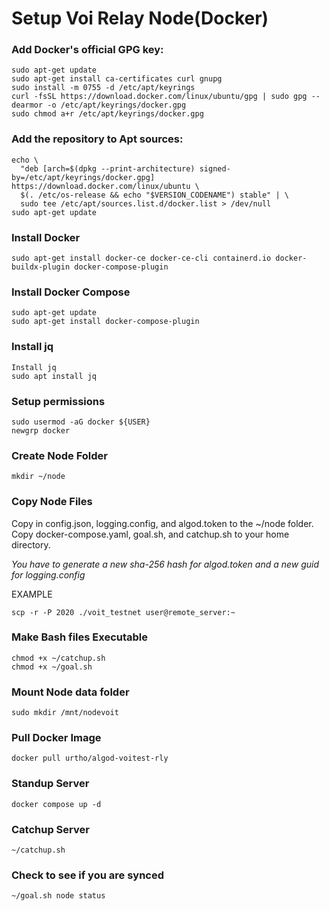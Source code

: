 # Setup Voi Relay Node(Docker)
### Add Docker's official GPG key:
```
sudo apt-get update
sudo apt-get install ca-certificates curl gnupg
sudo install -m 0755 -d /etc/apt/keyrings
curl -fsSL https://download.docker.com/linux/ubuntu/gpg | sudo gpg --dearmor -o /etc/apt/keyrings/docker.gpg
sudo chmod a+r /etc/apt/keyrings/docker.gpg
```
### Add the repository to Apt sources:
```
echo \
  "deb [arch=$(dpkg --print-architecture) signed-by=/etc/apt/keyrings/docker.gpg] https://download.docker.com/linux/ubuntu \
  $(. /etc/os-release && echo "$VERSION_CODENAME") stable" | \
  sudo tee /etc/apt/sources.list.d/docker.list > /dev/null
sudo apt-get update
```
### Install Docker
```
sudo apt-get install docker-ce docker-ce-cli containerd.io docker-buildx-plugin docker-compose-plugin
```
### Install Docker Compose
```
sudo apt-get update
sudo apt-get install docker-compose-plugin
```
### Install jq
```
Install jq
sudo apt install jq
```
### Setup permissions
```
sudo usermod -aG docker ${USER}
newgrp docker
```
### Create Node Folder
```
mkdir ~/node
```
### Copy Node Files
Copy in config.json, logging.config, and algod.token to the ~/node folder.
Copy docker-compose.yaml, goal.sh, and catchup.sh to your home directory.

*You have to generate a new sha-256 hash for algod.token and a new guid for logging.config*

EXAMPLE
```
scp -r -P 2020 ./voit_testnet user@remote_server:~
```
### Make Bash files Executable
```
chmod +x ~/catchup.sh
chmod +x ~/goal.sh
```
### Mount Node data folder
```
sudo mkdir /mnt/nodevoit
```
### Pull Docker Image
```
docker pull urtho/algod-voitest-rly
```
### Standup Server
```
docker compose up -d
```
### Catchup Server
```
~/catchup.sh
```
### Check to see if you are synced
```
~/goal.sh node status
```
